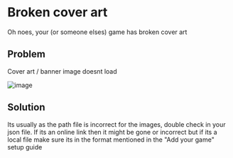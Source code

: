 # Broken cover art

Oh noes, your (or someone elses) game has broken cover art

## Problem
Cover art / banner image doesnt load

![image](https://github.com/vixenowo/arcade/assets/121322529/bf2767b5-e52b-4723-bdfc-8a209a1aab25)

## Solution
Its usually as the path file is incorrect for the images, double check in your json file. 
If its an online link then it might be gone or incorrect but if its a local file make sure its in the format mentioned in the "Add your game" setup guide
